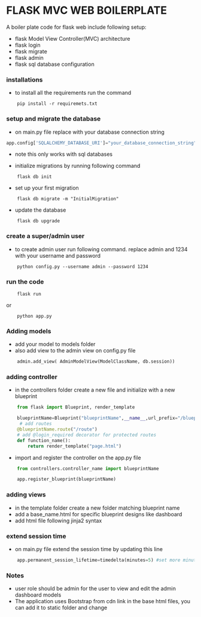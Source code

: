 # FLASK MVC WEB BOILERPLATE
A boiler plate code for flask web include following setup:
- flask Model View Controller(MVC) architecture
- flask login
- flask migrate
- flask admin
- flask sql database configuration

### installations
- to install all the requirements run the command
```
    pip install -r requiremets.txt
```

### setup and migrate the database
- on main.py file replace with your database connection string
```python
app.config['SQLALCHEMY_DATABASE_URI']="your_database_connection_string"
```
- note this only works with sql databases

- initialize migrations by running following command
```
    flask db init
```
- set up your first migration 

```
    flask db migrate -m "InitialMigration"
```
- update the database
```
    flask db upgrade
```

### create a super/admin user
- to create admin user run following command. replace admin and 1234 with your username and password
```
    python config.py --username admin --password 1234
```

### run the code
```
    flask run
```
or 
```
    python app.py
```

### Adding models
- add your model to models folder
- also add view to the admin view on config.py file
```python
    admin.add_view( AdminModelView(ModelClassName, db.session))
```

### adding controller
- in the controllers folder create a new file and initialize with a new blueprint
```python
    from flask import Blueprint, render_template

    blueprintName=Blueprint("blueprintName",__name__,url_prefix="/blueprintName",template_folder="../templates/blueprintName")
     # add routes
    @blueprintName.route("/route")
    # add @login_required decorator for protected routes
    def function_name():
        return render_template("page.html")
``` 
- import and register the controller on the app.py file
```python
    from controllers.controller_name import blueprintName

    app.register_blueprint(blueprintName)
```

### adding views
- in the template folder create a new folder matching blueprint name
- add a base_name.html for specific blueprint designs like dashboard 
- add html file following jinja2 syntax

### extend session time
- on main.py file extend the session time by updating this line
```python
    app.permanent_session_lifetime=timedelta(minutes=5) #set more minutes or change to hours
```

### Notes
- user role should be admin for the user to view and edit the admin dashboard models
- The application uses Bootstrap from cdn link in the base html files, you can add it to static folder and change